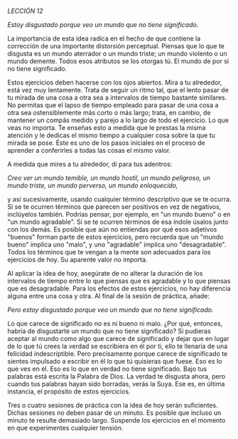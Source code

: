 *LECCIÓN 12*

*Estoy disgustado porque veo un mundo que no tiene significado.*

La importancia de esta idea radica en el hecho de que contiene la corrección de una importante distorsión perceptual. Piensas que lo que te disgusta es un mundo aterrador o un mundo triste; un mundo violento o un mundo demente. Todos esos atributos se los otorgas tú. El mundo de por sí no tiene significado.

Estos ejercicios deben hacerse con los ojos abiertos. Mira a tu alrededor, está vez muy lentamente. Trata de seguir un ritmo tal, que el lento pasar de tu mirada de una cosa a otra sea a intervalos de tiempo bastante similares. No permitas que el lapso de tiempo empleado para pasar de una cosa a otra sea ostensiblemente más corto o más largo; trata, en cambio, de mantener un compás medido y parejo a lo largo de todo el ejercicio. Lo que veas no importa. Te enseñas esto a medida que le prestas la misma atención y le dedicas el mismo tiempo a cualquier cosa sobre la que tu mirada se pose. Éste es uno de los pasos iniciales en el proceso de aprender a conferirles a todas las cosas el mismo valor.

A medida que mires a tu alrededor, di para tus adentros:

_Creo ver un mundo temible, un mundo hostil, un mundo peligroso, un mundo triste, un mundo perverso, un mundo enloquecido,_

y así sucesivamente, usando cualquier término descriptivo que se te ocurra. Si se te ocurren términos que parecen ser positivos en vez de negativos, inclúyelos también. Podrías pensar, por ejemplo, en "un mundo bueno" o en "un mundo agradable". Si se te ocurren términos de esa índole úsalos junto con los demás. Es posible que aún no entiendas por qué esos adjetivos "buenos" forman parte de estos ejercicios, pero recuerda que un "mundo bueno" implica uno "malo", y uno "agradable" implica uno "desagradable". Todos los términos que te vengan a la mente son adecuados para los ejercicios de hoy. Su aparente valor no importa.

Al aplicar la idea de hoy, asegúrate de no alterar la duración de los intervalos de tiempo entre lo que piensas que es agradable y lo que piensas que es desagradable. Para los efectos de estos ejercicios, no hay diferencia alguna entre una cosa y otra. Al final de la sesión de práctica, añade:

_Pero estoy disgustado porque veo un mundo que no tiene significado._

Lo que carece de significado no es ni bueno ni malo. ¿Por qué, entonces, habría de disgustarte un mundo que no tiene significado? Si pudieras aceptar al mundo como algo que carece de significado y dejar que en lugar de lo que tú crees la verdad se escribiera en él por ti, ello te llenaría de una felicidad indescriptible. Pero precisamente porque carece de significado te sientes impulsado a escribir en él lo que tú quisieras que fuese. Eso es lo que ves en él. Eso es lo que en verdad no tiene significado. Bajo tus palabras está escrita la Palabra de Dios. La verdad te disgusta ahora, pero cuando tus palabras hayan sido borradas, verás la Suya. Ese es, en última instancia, el propósito de estos ejercicios.

Tres o cuatro sesiones de práctica con la idea de hoy serán suficientes. Dichas sesiones no deben pasar de un minuto. Es posible que incluso un minuto te resulte demasiado largo. Suspende los ejercicios en el momento en que experimentes cualquier tensión.
